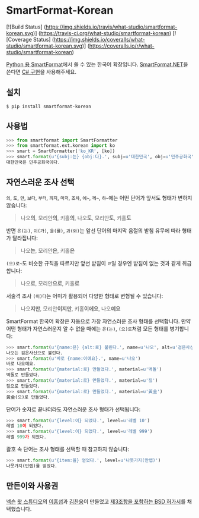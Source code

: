 # SmartFormat-Korean

[![Build Status]
(https://img.shields.io/travis/what-studio/smartformat-korean.svg)]
(https://travis-ci.org/what-studio/smartformat-korean)
[![Coverage Status]
(https://img.shields.io/coveralls/what-studio/smartformat-korean.svg)]
(https://coveralls.io/r/what-studio/smartformat-korean)

[Python 용 SmartFormat][smartformat-python]에서 쓸 수 있는 한국어 확장입니다.
[SmartFormat.NET][smartformat-net]을 쓴다면 [C# 구현][smartformat-net-korean]을
사용해주세요.

[smartformat-python]: https://github.com/what-studio/smartformat
[smartformat-net]: https://github.com/scottrippey/SmartFormat.NET
[smartformat-net-korean]: https://github.com/what-studio/smartformat.net-korean

## 설치

```console
$ pip install smartformat-korean
```

## 사용법

```python
>>> from smartformat import SmartFormatter
>>> from smartformat.ext.korean import ko
>>> smart = SmartFormatter('ko_KR', [ko])
>>> smart.format(u'{subj:는} {obj:다}.', subj=u'대한민국', obj=u'민주공화국')
대한민국은 민주공화국이다.
```

## 자연스러운 조사 선택

`의`, `도`, `만`, `보다`, `부터`, `까지`, `마저`, `조차`, `에~`,
`께~`, `하~`에는 어떤 단어가 앞서도 형태가 변하지 않습니다:

> 나오**의**, 모리안**의**, 키홀**의**, 나오**도**, 모리안**도**, 키홀**도**

반면 `은(는)`, `이(가)`, `을(를)`, `과(와)`는 앞선 단어의 마지막 음절의 받침
유무에 따라 형태가 달라집니다:

> 나오**는**, 모리안**은**, 키홀**은**

`(으)로~`도 비슷한 규칙을 따르지만 앞선 받침이 `ㄹ`일 경우엔 받침이 없는 것과
같게 취급합니다:

> 나오**로**, 모리안**으로**, 키홀**로**

서술격 조사 `(이)다`는 어미가 활용되어 다양한 형태로 변형될 수 있습니다:

> 나오**지만**, 모리안**이지만**, 키홀**이에요**, 나오**예요**

SmartFormat 한국어 확장은 자동으로 가장 자연스러운 조사 형태를 선택합니다.
만약 어떤 형태가 자연스러운지 알 수 없을 때에는 `은(는)`, `(으)로`처럼
모든 형태를 병기합니다:

```python
>>> smart.format(u'{name:은} {alt:로} 불린다.', name=u'나오', alt=u'검은사신')
나오는 검은사신으로 불린다.
>>> smart.format(u'바로 {name:이에요}.', name=u'나오')
바로 나오예요.
>>> smart.format(u'{material:로} 만들었다.', material=u'벽돌')
벽돌로 만들었다.
>>> smart.format(u'{material:로} 만들었다.', material=u'짚')
짚으로 만들었다.
>>> smart.format(u'{material:로} 만들었다.', material=u'黃金')
黃金(으)로 만들었다.
```

단어가 숫자로 끝나더라도 자연스러운 조사 형태가 선택됩니다:

```python
>>> smart.format(u'{level:이} 되었다.', level=u'레벨 10')
레벨 10이 되었다.
>>> smart.format(u'{level:이} 되었다.', level=u'레벨 999')
레벨 999가 되었다.
```

괄호 속 단어는 조사 형태를 선택할 때 참고하지 않습니다:

```python
>>> smart.format(u'{item:을} 얻었다.', level=u'나뭇가지(만렙)')
나뭇가지(만렙)를 얻었다.
```

## 만든이와 사용권

[넥슨][nexon] [왓 스튜디오][what-studio]의 [이흥섭][sublee]과
[김찬웅][kexplo]이 만들었고 [제3조항을 포함하는 BSD 허가서][bsd-3-clause]를
채택했습니다.

[nexon]: http://nexon.com/
[what-studio]: https://github.com/what-studio
[sublee]: http://subl.ee/
[kexplo]: http://chanwoong.kim/
[bsd-3-clause]: http://opensource.org/licenses/BSD-3-Clause
